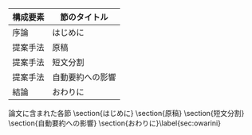 構成要素 | 節のタイトル
 --- | --- 
序論 | はじめに
提案手法 | 原稿
提案手法 | 短文分割
提案手法 | 自動要約への影響
結論 | おわりに

論文に含まれた各節
\section{はじめに}
\section{原稿}
\section{短文分割}
\section{自動要約への影響}
\section{おわりに}\label{sec:owarini}
